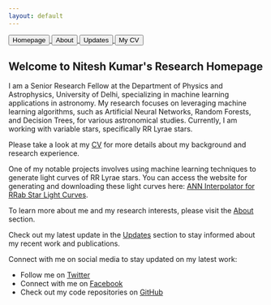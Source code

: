 ```yaml
---
layout: default
---
```


<a href="#">
  <button class="button">Homepage</button>
</a>
<a href="about.html">
  <button>About</button>
</a> <a href="update.html">
  <button>Updates</button>
</a> <a href="../Nitesh_CV.pdf">
  <button>
    My CV
  </button>
</a>





## Welcome to Nitesh Kumar's Research Homepage

I am a Senior Research Fellow at the Department of Physics and Astrophysics, University of Delhi, specializing in machine learning applications in astronomy. My research focuses on leveraging machine learning algorithms, such as Artificial Neural Networks, Random Forests, and Decision Trees, for various astronomical studies. Currently, I am working with variable stars, specifically RR Lyrae stars.

Please take a look at my [CV](../Nitesh_CV.pdf) for more details about my background and research experience.

One of my notable projects involves using machine learning techniques to generate light curves of RR Lyrae stars. You can access the website for generating and downloading these light curves here: [ANN Interpolator for RRab Star Light Curves](http://ann-interpolator.web.app/).

To learn more about me and my research interests, please visit the [About](about.md) section.

Check out my latest update in the [Updates](update.md) section to stay informed about my recent work and publications.

Connect with me on social media to stay updated on my latest work:

- Follow me on [Twitter](http://www.twitter.com/astro_nitesh)
- Connect with me on [Facebook](http://www.facebook.com/Nits874)
- Check out my code repositories on [GitHub](http://www.github.com/niteshchandra039)
